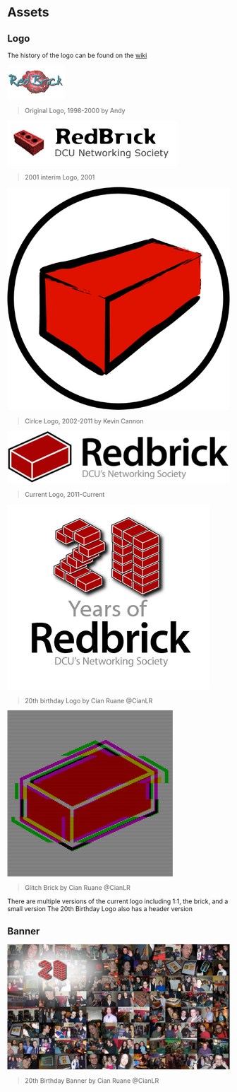 # Assets

## Logo

The history of the logo can be found on the [wiki](https://wiki.redbrick.dcu.ie/mw/Redbrick_Logo)

![Original Logo](https://github.com/redbrick/assets/raw/master/Logo/original_logo.webp)
> Original Logo, 1998-2000 by Andy

![Interim Logo](https://github.com/redbrick/assets/raw/master/Logo/2001_logo.webp)
> 2001 interim Logo, 2001

![Circle Logo](https://github.com/redbrick/assets/raw/master/Logo/old_circle_logo.jpg)
> Cirlce Logo, 2002-2011 by Kevin Cannon

![Current Logo](https://github.com/redbrick/assets/raw/master/Logo/logo.png)
> Current Logo, 2011-Current

![20th Birthday](https://github.com/redbrick/assets/raw/master/Logo/20th_logo.png)
> 20th birthday Logo by Cian Ruane @CianLR

![Glitch Brick](https://github.com/redbrick/assets/raw/master/Logo/glitch_brick.png)
> Glitch Brick by Cian Ruane @CianLR

There are multiple versions of the current logo including 1:1, the brick, and a small version
The 20th Birthday Logo also has a header version

## Banner

![20th Birthday](https://github.com/redbrick/assets/raw/master/Banner/20th_Banner.jpg)
> 20th Birthday Banner by Cian Ruane @CianLR
